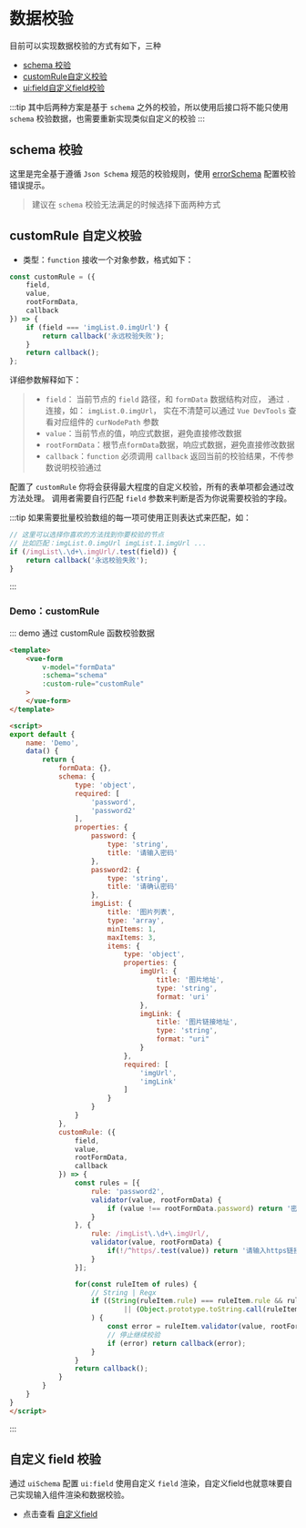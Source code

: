 # 数据校验

目前可以实现数据校验的方式有如下，三种
* [schema 校验](#schema-校验)
* [customRule自定义校验](#customrule-自定义校验)
* [ui:field自定义field校验](自定义-field-校验)


:::tip
其中后两种方案是基于 `schema` 之外的校验，所以使用后接口将不能只使用 `schema` 校验数据，也需要重新实现类似自定义的校验
:::

## schema 校验
这里是完全基于遵循 `Json Schema` 规范的校验规则，使用 [errorSchema](/zh/guide/basic-config.html#errorschema) 配置校验错误提示。

> 建议在 `schema` 校验无法满足的时候选择下面两种方式

## customRule 自定义校验
* 类型：`function` 接收一个对象参数，格式如下：
```js
const customRule = ({
    field,
    value,
    rootFormData,
    callback
}) => {
    if (field === 'imgList.0.imgUrl') {
        return callback('永远校验失败');
    }
    return callback();
};
```
详细参数解释如下：
>* `field`： 当前节点的 `field` 路径，和 `formData` 数据结构对应， 通过 `.` 连接，如： `imgList.0.imgUrl`，
>实在不清楚可以通过 `Vue DevTools` 查看对应组件的 `curNodePath` 参数
>* `value`：当前节点的值，响应式数据，避免直接修改数据
>* `rootFormData`：根节点`formData`数据，响应式数据，避免直接修改数据
>* `callback`：`function` 必须调用 `callback` 返回当前的校验结果，不传参数说明校验通过

配置了 `customRule` 你将会获得最大程度的自定义校验，所有的表单项都会通过改方法处理。
调用者需要自行匹配 `field` 参数来判断是否为你说需要校验的字段。

:::tip
如果需要批量校验数组的每一项可使用正则表达式来匹配，如：
```js
// 这里可以选择你喜欢的方法找到你要校验的节点
// 比如匹配：imgList.0.imgUrl imgList.1.imgUrl ...
if (/imgList\.\d+\.imgUrl/.test(field)) {
    return callback('永远校验失败');
}
```
:::

### Demo：customRule

::: demo 通过 customRule 函数校验数据
```html
<template>
    <vue-form
        v-model="formData"
        :schema="schema"
        :custom-rule="customRule"
    >
    </vue-form>
</template>

<script>
export default {
    name: 'Demo',
    data() {
        return {
            formData: {},
            schema: {
                type: 'object',
                required: [
                    'password',
                    'password2'
                ],
                properties: {
                    password: {
                        type: 'string',
                        title: '请输入密码'
                    },
                    password2: {
                        type: 'string',
                        title: '请确认密码'
                    },
                    imgList: {
                        title: '图片列表',
                        type: 'array',
                        minItems: 1,
                        maxItems: 3,
                        items: {
                            type: 'object',
                            properties: {
                                imgUrl: {
                                    title: '图片地址',
                                    type: 'string',
                                    format: 'uri'
                                },
                                imgLink: {
                                    title: '图片链接地址',
                                    type: 'string',
                                    format: "uri"
                                }
                            },
                            required: [
                                'imgUrl',
                                'imgLink'
                            ]
                        }
                    }
                }
            },
            customRule: ({
                field,
                value,
                rootFormData,
                callback
            }) => {
                const rules = [{
                    rule: 'password2',
                    validator(value, rootFormData) {
                        if (value !== rootFormData.password) return '密码输入不一致';
                    }
                }, {
                    rule: /imgList\.\d+\.imgUrl/,
                    validator(value, rootFormData) {
                        if(!/^https/.test(value)) return '请输入https链接';
                    }
                }];

                for(const ruleItem of rules) {
                    // String | Regx
                    if ((String(ruleItem.rule) === ruleItem.rule && ruleItem.rule === field)
                            || (Object.prototype.toString.call(ruleItem.rule) === '[object RegExp]' && ruleItem.rule.test(field))
                    ) {
                        const error = ruleItem.validator(value, rootFormData);
                        // 停止继续校验
                        if (error) return callback(error);
                    }
                }
                return callback();
            }
        }
    }
}
</script>
```
:::

## 自定义 field 校验
通过 `uiSchema` 配置 `ui:field` 使用自定义 `field` 渲染，自定义field也就意味要自己实现输入组件渲染和数据校验。

* 点击查看 [自定义field](/zh/guide/adv-config.html#自定义field)

